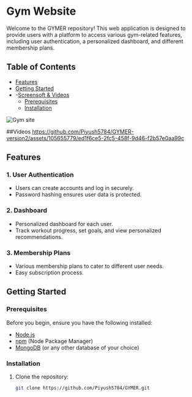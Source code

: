 # Gym Website

Welcome to the GYMER repository! This web application is designed to provide users with a platform to access various gym-related features, including user authentication, a personalized dashboard, and different membership plans.

## Table of Contents
- [Features](#features)
- [Getting Started](#getting-started)
- -[Screensoft & Videos](#Videos)
  - [Prerequisites](#prerequisites)
  - [Installation](#installation)

![Gym site](https://github.com/Piyush5784/GYMER/assets/105655779/2309d709-0b51-44e7-93dc-2d4ecee68d22)

##Videos
https://github.com/Piyush5784/GYMER-version2/assets/105655779/ed1f6ce5-2fc5-458f-9d46-f2b57e0aa99c

## Features

### 1. User Authentication
- Users can create accounts and log in securely.
- Password hashing ensures user data is protected.

### 2. Dashboard
- Personalized dashboard for each user.
- Track workout progress, set goals, and view personalized recommendations.

### 3. Membership Plans
- Various membership plans to cater to different user needs.
- Easy subscription process.

## Getting Started

### Prerequisites

Before you begin, ensure you have the following installed:

- [Node.js](https://nodejs.org/)
- [npm](https://www.npmjs.com/) (Node Package Manager)
- [MongoDB](https://www.mongodb.com/) (or any other database of your choice)

### Installation

1. Clone the repository:
   ```bash
   git clone https://github.com/Piyush5784/GYMER.git
